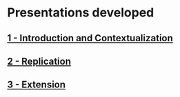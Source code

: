# Presentations developed
## [1 - Introduction and Contextualization](https://docs.google.com/presentation/d/1BdkbZmocuWsmJJtXOv-Ahge0nRtgQ9dkq1sJf-c9I6U/edit?usp=sharing)
## [2 - Replication](https://docs.google.com/presentation/d/1LyofeOPxJSIxkm3mopbmzfgpWh9chG5qGTYOQNQqiyg/edit?usp=sharing)
## [3 - Extension](https://docs.google.com/presentation/d/1p453-E6pAvuNkxQEjxPjhhfjJjJTKvyBejs2fwRv3gw/edit?usp=sharing)